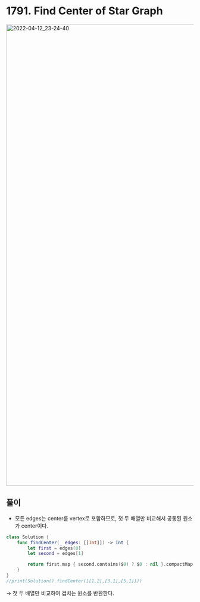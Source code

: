 # **1791. Find Center of Star Graph**

<img width="1240" alt="2022-04-12_23-24-40" src="https://user-images.githubusercontent.com/72993238/162987554-76d43184-de3e-4762-b1dc-ef91168c386a.png">

## 풀이

- 모든 edges는 center를 vertex로 포함하므로, 첫 두 배열만 비교해서 공통된 원소가 center이다.

```swift
class Solution {
    func findCenter(_ edges: [[Int]]) -> Int {
        let first = edges[0]
        let second = edges[1]

        return first.map { second.contains($0) ? $0 : nil }.compactMap { $0 }.first!
    }
}
//print(Solution().findCenter([[1,2],[3,1],[5,1]]))
```

→ 첫 두 배열만 비교하여 겹치는 원소를 반환한다.
